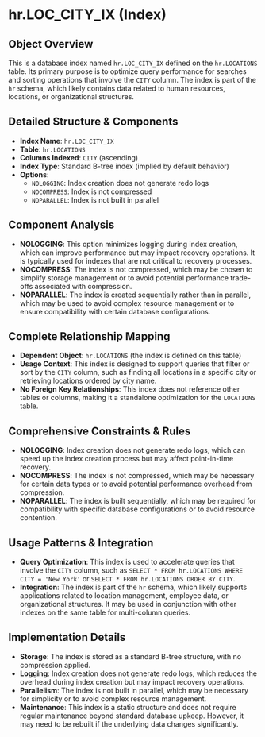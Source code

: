 # hr.LOC_CITY_IX (Index)

## Object Overview
This is a database index named `hr.LOC_CITY_IX` defined on the `hr.LOCATIONS` table. Its primary purpose is to optimize query performance for searches and sorting operations that involve the `CITY` column. The index is part of the `hr` schema, which likely contains data related to human resources, locations, or organizational structures.

## Detailed Structure & Components
- **Index Name**: `hr.LOC_CITY_IX`
- **Table**: `hr.LOCATIONS`
- **Columns Indexed**: `CITY` (ascending)
- **Index Type**: Standard B-tree index (implied by default behavior)
- **Options**:
  - `NOLOGGING`: Index creation does not generate redo logs
  - `NOCOMPRESS`: Index is not compressed
  - `NOPARALLEL`: Index is not built in parallel

## Component Analysis
- **NOLOGGING**: This option minimizes logging during index creation, which can improve performance but may impact recovery operations. It is typically used for indexes that are not critical to recovery processes.
- **NOCOMPRESS**: The index is not compressed, which may be chosen to simplify storage management or to avoid potential performance trade-offs associated with compression.
- **NOPARALLEL**: The index is created sequentially rather than in parallel, which may be used to avoid complex resource management or to ensure compatibility with certain database configurations.

## Complete Relationship Mapping
- **Dependent Object**: `hr.LOCATIONS` (the index is defined on this table)
- **Usage Context**: This index is designed to support queries that filter or sort by the `CITY` column, such as finding all locations in a specific city or retrieving locations ordered by city name.
- **No Foreign Key Relationships**: This index does not reference other tables or columns, making it a standalone optimization for the `LOCATIONS` table.

## Comprehensive Constraints & Rules
- **NOLOGGING**: Index creation does not generate redo logs, which can speed up the index creation process but may affect point-in-time recovery.
- **NOCOMPRESS**: The index is not compressed, which may be necessary for certain data types or to avoid potential performance overhead from compression.
- **NOPARALLEL**: The index is built sequentially, which may be required for compatibility with specific database configurations or to avoid resource contention.

## Usage Patterns & Integration
- **Query Optimization**: This index is used to accelerate queries that involve the `CITY` column, such as `SELECT * FROM hr.LOCATIONS WHERE CITY = 'New York'` or `SELECT * FROM hr.LOCATIONS ORDER BY CITY`.
- **Integration**: The index is part of the `hr` schema, which likely supports applications related to location management, employee data, or organizational structures. It may be used in conjunction with other indexes on the same table for multi-column queries.

## Implementation Details
- **Storage**: The index is stored as a standard B-tree structure, with no compression applied.
- **Logging**: Index creation does not generate redo logs, which reduces the overhead during index creation but may impact recovery operations.
- **Parallelism**: The index is not built in parallel, which may be necessary for simplicity or to avoid complex resource management.
- **Maintenance**: This index is a static structure and does not require regular maintenance beyond standard database upkeep. However, it may need to be rebuilt if the underlying data changes significantly.